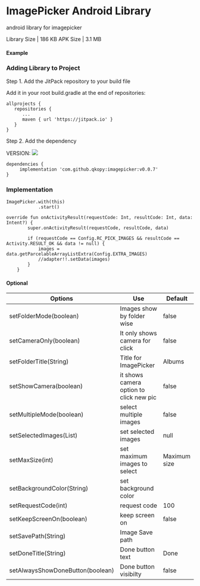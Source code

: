 # ImagePicker Android Library

android library for imagepicker

Library Size | 186 KB
APK Size | 3.1 MB

#### Example

### Adding Library to Project

Step 1. Add the JitPack repository to your build file

Add it in your root build.gradle at the end of repositories:

```
allprojects {
   repositories {
      ...
      maven { url 'https://jitpack.io' }
   }
}
```
Step 2. Add the dependency

VERSION: [![](https://jitpack.io/v/qkopy/imagepicker.svg)](https://jitpack.io/#qkopy/imagepicker)


```
dependencies {
     implementation 'com.github.qkopy:imagepicker:v0.0.7'
}
```


### Implementation

```
ImagePicker.with(this)                      
            .start()
```

```
override fun onActivityResult(requestCode: Int, resultCode: Int, data: Intent?) {
        super.onActivityResult(requestCode, resultCode, data)
        
        if (requestCode == Config.RC_PICK_IMAGES && resultCode == Activity.RESULT_OK && data != null) {
            images = data.getParcelableArrayListExtra(Config.EXTRA_IMAGES)
            //adapter!!.setData(images)
        }
    }
```
#### Optional

Options | Use | Default
------------ | ------------- | -------------
setFolderMode(boolean) | Images show by folder wise | false
setCameraOnly(boolean) | It only shows camera for click | false
setFolderTitle(String) | Title for ImagePicker | Albums
setShowCamera(boolean) | it shows camera option to click new pic | false
setMultipleMode(boolean) | select multiple images | false
setSelectedImages(List<Image>) | set selected images | null
setMaxSize(int) | set maximum images to select | Maximum size
setBackgroundColor(String) | set background color | 
setRequestCode(int) | request code | 100
setKeepScreenOn(boolean) | keep screen on | false
setSavePath(String) | Image Save path |
setDoneTitle(String) | Done button text | Done
setAlwaysShowDoneButton(boolean) | Done button visibilty | false

 